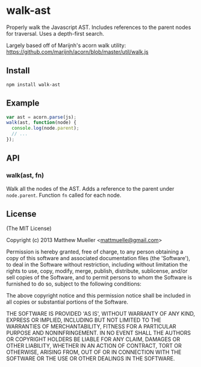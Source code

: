 
# walk-ast

  Properly walk the Javascript AST. Includes references to the parent nodes for traversal. Uses a depth-first search.

  Largely based off of Marijnh's acorn walk utility: https://github.com/marijnh/acorn/blob/master/util/walk.js

## Install

    npm install walk-ast

## Example

```js
var ast = acorn.parse(js);
walk(ast, function(node) {
  console.log(node.parent);
  // ...
});
```

## API

### walk(ast, fn)

Walk all the nodes of the AST. Adds a reference to the parent under `node.parent`. Function `fn` called for each node.

## License

(The MIT License)

Copyright (c) 2013 Matthew Mueller &lt;mattmuelle@gmail.com&gt;

Permission is hereby granted, free of charge, to any person obtaining
a copy of this software and associated documentation files (the
'Software'), to deal in the Software without restriction, including
without limitation the rights to use, copy, modify, merge, publish,
distribute, sublicense, and/or sell copies of the Software, and to
permit persons to whom the Software is furnished to do so, subject to
the following conditions:

The above copyright notice and this permission notice shall be
included in all copies or substantial portions of the Software.

THE SOFTWARE IS PROVIDED 'AS IS', WITHOUT WARRANTY OF ANY KIND,
EXPRESS OR IMPLIED, INCLUDING BUT NOT LIMITED TO THE WARRANTIES OF
MERCHANTABILITY, FITNESS FOR A PARTICULAR PURPOSE AND NONINFRINGEMENT.
IN NO EVENT SHALL THE AUTHORS OR COPYRIGHT HOLDERS BE LIABLE FOR ANY
CLAIM, DAMAGES OR OTHER LIABILITY, WHETHER IN AN ACTION OF CONTRACT,
TORT OR OTHERWISE, ARISING FROM, OUT OF OR IN CONNECTION WITH THE
SOFTWARE OR THE USE OR OTHER DEALINGS IN THE SOFTWARE.
